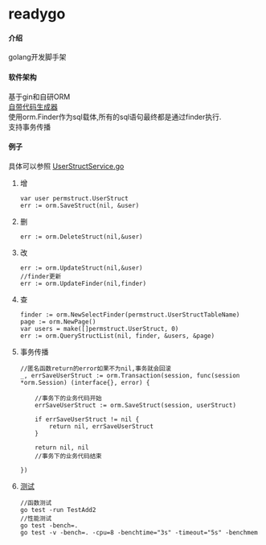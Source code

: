 # readygo

#### 介绍
golang开发脚手架

#### 软件架构
基于gin和自研ORM  
[自带代码生成器](https://gitee.com/chunanyong/readygo/tree/master/codeGenerator)  
使用orm.Finder作为sql载体,所有的sql语句最终都是通过finder执行.  
支持事务传播  


#### 例子
具体可以参照 [UserStructService.go](https://gitee.com/chunanyong/readygo/tree/master/permission/permservice)

1.  增
    ```
    var user permstruct.UserStruct
    err := orm.SaveStruct(nil, &user)
    ```
2.  删
    ```
    err := orm.DeleteStruct(nil,&user)
    ```
  
3.  改
    ```
    err := orm.UpdateStruct(nil,&user)
    //finder更新
    err := orm.UpdateFinder(nil,finder)
    ```
4.  查
    ```
	finder := orm.NewSelectFinder(permstruct.UserStructTableName)
	page := orm.NewPage()
	var users = make([]permstruct.UserStruct, 0)
	err := orm.QueryStructList(nil, finder, &users, &page)
    ```
5.  事务传播
    ```
    //匿名函数return的error如果不为nil,事务就会回滚
	_, errSaveUserStruct := orm.Transaction(session, func(session *orm.Session) (interface{}, error) {

		//事务下的业务代码开始
		errSaveUserStruct := orm.SaveStruct(session, userStruct)

		if errSaveUserStruct != nil {
			return nil, errSaveUserStruct
		}

		return nil, nil
		//事务下的业务代码结束

	})
    ```
6.  [测试](https://www.jianshu.com/p/1adc69468b6f)
    ```
    //函数测试
    go test -run TestAdd2
    //性能测试
    go test -bench=.
    go test -v -bench=. -cpu=8 -benchtime="3s" -timeout="5s" -benchmem
    ```

